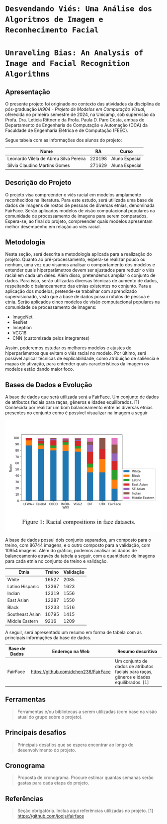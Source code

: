 # `Desvendando Viés: Uma Análise dos Algoritmos de Imagem e Reconhecimento Facial`
# `Unraveling Bias: An Analysis of Image and Facial Recognition Algorithms`

## Apresentação

O presente projeto foi originado no contexto das atividades da disciplina de pós-graduação *IA904 - Projeto de Modelos em Computação Visual*, 
oferecida no primeiro semestre de 2024, na Unicamp, sob supervisão da Profa. Dra. Leticia Rittner e da Profa. Paula D. Paro Costa, ambas do Departamento de Engenharia de Computação e Automação (DCA) da Faculdade de Engenharia Elétrica e de Computação (FEEC).

Segue tabela com as informações dos alunos do projeto:

|Nome  | RA | Curso|
|--|--|--|
| Leonardo Vilela de Abreu Silva Pereira | 220198 | Aluno Especial |
| Sílvia Claudino Martins Gomes | 271629 | Aluna Especial |

## Descrição do Projeto
O projeto visa compreender o viés racial em modelos amplamente reconhecidos na literatura. Para este estudo, será utilizada uma base de dados de imagens de rostos de pessoas de diversas etnias, denominada FairFace. Serão aplicados modelos de visão computacional populares na comunidade de processamento de imagens para serem comparados. Espera-se, ao final do projeto, compreender quais modelos apresentam melhor desempenho em relação ao viés racial.

## Metodologia
Nesta seção, será descrita a metodologia aplicada para a realização do projeto. Quanto ao pré-processamento, espera-se realizar pouco ou nenhum, uma vez que visamos analisar o comportamento dos modelos e entender quais hiperparâmetros devem ser ajustados para reduzir o viés racial em cada um deles. Além disso, pretendemos ampliar o conjunto de dados. Para isso, serão utilizadas diversas técnicas de aumento de dados, respeitando o balanceamento das etnias existentes no conjunto. Para a aplicação dos modelos, pretende-se trabalhar com aprendizado supervisionado, visto que a base de dados possui rótulos de pessoa e etnia. Serão aplicados cinco modelos de visão computacional populares na comunidade de processamento de imagens:

- ImageNet
- ResNet
- Inception
- VGG16 
- CNN (customizada pelos integrantes)

Assim, poderemos estudar os melhores modelos e ajustes de hiperparâmetros que evitam o viés racial no modelo. Por último, será possível aplicar técnicas de explicabilidade, como atribuição de saliência e mapas de ativação, para entender quais características da imagem os modelos estão dando maior foco.

## Bases de Dados e Evolução
A base de dados que será utilizada será a [FairFace](https://github.com/joojs/fairface). Um conjunto de dados de atributos faciais para raças, gêneros e idades equilibrados. [1] Conhecida por realizar um bom balanceamento entre as diversas etnias presentes no conjunto como é possível visualizar na imagem a seguir

![Gráfico](.\assets\grafico_dados.jpg)

A base de dados possui dois conjunto separados, um composto para o treino, com 86744 imagens, e o outro composto para a validação, com 10954 imagens. Além do gráfico, podemos analisar os dados de balanceamento através da tabela a seguir, com a quantidade de imagens para cada etnia no conjunto de treino e validação.

|Etnia  | Treino | Validação |
|--|--|--|
| White | 16527 | 2085 |
| Latino Hispanic | 13367 | 1623 |
| Indian | 12319 | 1556 |
| East Asian | 12287 | 1550 |
| Black | 12233 | 1516 |
| Southeast Asian | 10795 | 1415 |
| Middle Eastern | 9216 | 1209 |

A seguir, será apresentado um resumo em forma de tabela com as principais informações da base de dados.

Base de Dados | Endereço na Web | Resumo descritivo
----- | ----- | -----
FairFace | https://github.com/dchen236/FairFace | Um conjunto de dados de atributos faciais para raças, gêneros e idades equilibrados. [1]

## Ferramentas
> Ferramentas e/ou bibliotecas a serem utilizadas (com base na visão atual do grupo sobre o projeto).


## Principais desafios
> Principais desafios que se espera encontrar ao longo do desenvolvimento do projeto.

## Cronograma
> Proposta de cronograma. Procure estimar quantas semanas serão gastas para cada etapa do projeto.

## Referências
> Seção obrigatória. Inclua aqui referências utilizadas no projeto.
[1] https://github.com/joojs/fairface